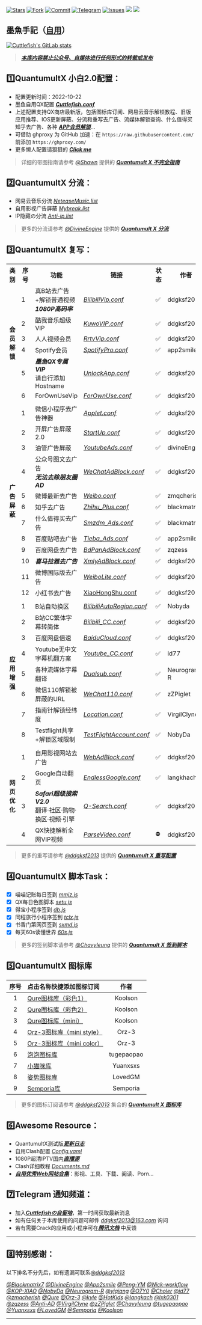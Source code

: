 [![Stars](https://img.shields.io/gitlab/stars/ddgksf2013/Cuttlefish?gitlab_url=https%3A%2F%2Fgitlab.com&style=social)](https://gitlab.com/ddgksf2013/Cuttlefish/-/starrers)
[![Fork](https://img.shields.io/gitlab/forks/ddgksf2013/Cuttlefish?gitlab_url=https%3A%2F%2Fgitlab.com%2F&style=social)](https://gitlab.com/ddgksf2013/Cuttlefish/-/forks)
[![Commit](https://img.shields.io/gitlab/last-commit/ddgksf2013/Cuttlefish?gitlab_url=https%3A%2F%2Fgitlab.com%2F)](https://gitlab.com/ddgksf2013/Cuttlefish/-/commits/master)
[![Telegram](https://img.shields.io/badge/Telegram-Channel-33A8E3)](https://t.me/ddgksf2021)
[![Issues](https://img.shields.io/gitlab/issues/open/ddgksf2013/Cuttlefish?gitlab_url=https%3A%2F%2Fgitlab.com%2F)](https://gitlab.com/ddgksf2013/Cuttlefish/-/issues)
[![](https://img.shields.io/gitlab/languages/count/ddgksf2013/Cuttlefish?gitlab_url=https%3A%2F%2Fgitlab.com%2F)](https://github.com/ddgksf2013)
[![](https://img.shields.io/badge/Author-%E5%A2%A8%E9%B1%BC%E6%89%8B%E8%AE%B0-brightgreen)](https://github.com/ddgksf2013)

## 墨魚手記（[自用](https://gitlab.com/ddgksf2013/Cuttlefish/-/blob/master/Rewrite/README.md "感谢赞助")）
[![Cuttlefish's GitLab stats](https://github-readme-stats.vercel.app/api?username=ddgksf2013&show_icons=true&count_private=true&theme=vue)](https://gitlab.com/ddgksf2013/Cuttlefish)


> [***本库内容禁止公众号、自媒体进行任何形式的转载或发布***](https://gitlab.com/ddgksf2013/Cuttlefish)

## 1️⃣QuantumultX 小白2.0配置： 
* 配置更新时间：2022-10-22</font>
* 墨鱼自用QX配置 [***Cuttlefish.conf***](https://gitlab.com/ddgksf2013/Cuttlefish/-/raw/master/Profile/QuantumultX.conf) 
* 上述配置支持QX商店最新版，包括图标库订阅、网易云音乐解锁教程、旧版应用推荐、IOS更新屏蔽、分流和重写去广告、流媒体解锁查询、什么值得买知乎去广告、各种 [***APP会员解锁***](https://gitlab.com/ddgksf2013/Cuttlefish/-/raw/master/Rewrite/UnlockApp.conf)...
* 可借助 ghproxy 为 GitHub 加速：在 ```https://raw.githubusercontent.com/``` 前添加 ```https://ghproxy.com/```
* 更多懒人配置请狠狠的 [***Click me***](https://gitlab.com/ddgksf2013/Cuttlefish/-/blob/master/Profile/README.md)
> 详细的带图指南请参考 [*@Shawn*](https://t.me/QuanX_API) 提供的 [***Quantumult X 不完全指南***](https://www.notion.so/Quantumult-X-1d32ddc6e61c4892ad2ec5ea47f00917#bb2dce7c01114955bbdbbd222f2a5fcf)

## 2️⃣QuantumultX 分流：
* 网易云音乐分流 [*NeteaseMusic.list*](https://gitlab.com/ddgksf2013/Cuttlefish/-/raw/master/Filter/NeteaseMusic.list)
* 自用影视广告屏蔽 [*Mybreak.list*](https://gitlab.com/ddgksf2013/Cuttlefish/-/raw/master/Filter/Mybreak.list)
* IP隐藏の分流 [*Anti-ip.list*](https://gitlab.com/ddgksf2013/Cuttlefish/-/raw/master/Filter/anti-ip-attribution.list)
> 更多的分流请参考 [*@DivineEngine*](https://github.com/DivineEngine) 提供的 [***Quantumult X 分流***](https://github.com/DivineEngine/Profiles/tree/master/Quantumult/Filter)

## 3️⃣QuantumultX 复写：
<table>
    <tr> <th> 类别 </th> <th> 序号 </th> <th> 功能 </th> <th> 链接 </th> <th> 状态 </th> <th> 作者 </th> </tr >
    <tr>
		<td rowspan="6"><strong>会员解锁</strong></td>
		<td > 1 </td> <td > 真B站去广告+解锁普通视频<br><strong><em>1080P高码率</em></strong> </td> <td ><a href="https://gitlab.com/ddgksf2013/Cuttlefish/-/raw/master/Rewrite/AdBlock/Bilibili.conf"><em>BilibiliVip.conf</em></a></td><td>✅</td><td>ddgksf2013</td>
    </tr>
	<tr>
		<td > 2 </td> <td > 酷我音乐超级VIP </td> <td ><a href="https://gitlab.com/ddgksf2013/Cuttlefish/-/raw/master/Rewrite/UnlockVip/Kuwo.conf"><em>KuwoVIP.conf</em></a></td><td>✅</td><td>ddgksf2013</td>
    </tr>	
	<tr>
		<td > 3 </td> <td > 人人视频会员 </td> <td ><a href="https://gitlab.com/ddgksf2013/Cuttlefish/-/raw/master/Rewrite/UnlockVip/Rrtv.conf"><em>RrtvVip.conf</em></a></td><td>✅</td><td>ddgksf2013</td>
    </tr>
	<tr>
		<td > 4 </td> <td > Spotify会员 </td> <td ><a href="https://gitlab.com/ddgksf2013/Cuttlefish/-/raw/master/Rewrite/UnlockVip/Spotify.conf"><em>SpotifyPro.conf</em></a></td><td>✅</td><td>app2smile</td>
    </tr>
	<tr>
		<td > 5 </td> <td > <strong><em>墨鱼QX专属VIP</em></strong><br>请自行添加Hostname </td> <td ><a href="https://gitlab.com/ddgksf2013/Cuttlefish/-/raw/master/Rewrite/UnlockApp.conf"><em>UnlockApp.conf</em></a></td><td>✅</td><td>ddgksf2013</td>
    </tr>
	<tr>
		<td > 6 </td> <td > ForOwnUseVip </td> <td ><a href="https://gitlab.com/ddgksf2013/Cuttlefish/-/raw/master/Rewrite/ForOwnUse.conf"><em>ForOwnUse.conf</em></a></td><td>✅</td><td>ddgksf2013</td>
    </tr>
	<tr>
		<td colspan="5">  </td>
    </tr>
    <tr>
		<td rowspan="12"><strong>广告屏蔽</strong></td>
		<td > 1 </td> <td > 微信小程序去广告神器 </td> <td ><a href="https://gitlab.com/ddgksf2013/Cuttlefish/-/raw/master/Rewrite/AdBlock/Applet.conf"><em>Applet.conf</em></a></td><td>✅</td><td>ddgksf2013</td>
    </tr>
    <tr>
		<td > 2 </td> <td > 开屏广告屏蔽2.0 </td> <td ><a href="https://gitlab.com/ddgksf2013/Cuttlefish/-/raw/master/Rewrite/AdBlock/StartUp.conf"><em>StartUp.conf</em></a></td><td>✅</td><td>ddgksf2013</td>
    </tr>
    <tr>
		<td > 3 </td> <td > 油管广告屏蔽 </td> <td ><a href="https://gitlab.com/ddgksf2013/Cuttlefish/-/raw/master/Rewrite/AdBlock/YoutubeAds.conf"><em>YoutubeAds.conf</em></a></td><td>✅</td><td>divineEngine</td>  
    </tr>
	<tr>
		<td > 4 </td> <td > 公众号图文去广告<br><strong><em>无法去除朋友圈AD</strong></em> </td> <td ><a href="https://gitlab.com/ddgksf2013/Cuttlefish/-/raw/master/Rewrite/AdBlock/WeChat.conf"><em>WeChatAdBlock.conf</em></a></td><td>✅</td><td>ddgksf2013</td>
    </tr>
	<tr>
		<td > 5 </td> <td > 微博最新去广告 </td> <td ><a href="https://github.com/zmqcherish/proxy-script/raw/main/weibo.conf"><em>Weibo.conf</em></a></td><td>✅</td><td>zmqcherish</td>  
    </tr>
	<tr>
		<td > 6 </td> <td > 知乎去广告 </td> <td ><a href="https://raw.githubusercontent.com/blackmatrix7/ios_rule_script/master/script/zhihu/zhihu_plus.qxrewrite"><em>Zhihu_Plus.conf</em></a></td><td>✅</td><td>blackmatrix7</td>  
    </tr>
	<tr>
		<td > 7 </td> <td > 什么值得买去广告 </td> <td ><a href="https://raw.githubusercontent.com/blackmatrix7/ios_rule_script/master/script/smzdm/smzdm_remove_ads.qxrewrite"><em>Smzdm_Ads.conf</em></a></td><td>✅</td><td>blackmatrix7</td>  
    </tr>
	<tr>
		<td > 8 </td> <td > 百度贴吧去广告 </td> <td ><a href="https://github.com/app2smile/rules/raw/master/module/tieba-qx.conf"><em>Tieba_Ads.conf</em></a></td><td>✅</td><td>app2smile</td>  
    </tr>
	<tr>
		<td > 9 </td> <td > 百度网盘去广告 </td> <td ><a href="https://raw.githubusercontent.com/zqzess/rule_for_quantumultX/master/QuantumultX/rewrite/MyRewrite.conf"><em>BdPanAdBlock.conf</em></a></td><td>✅</td><td>zqzess</td>  
    </tr>
		<tr>
		<td > 10 </td> <td > <strong><em>喜马拉雅去广告</strong></em> </td> <td ><a href="https://gitlab.com/ddgksf2013/Cuttlefish/-/raw/master/Rewrite/AdBlock/Ximalaya.conf"><em>XmlyAdBlock.conf</em></a></td><td>✅</td><td>ddgksf2013</td>  
    </tr>
	<tr>
		<td > 11 </td> <td > 微博国际版去广告</td> <td ><a href="https://gitlab.com/ddgksf2013/Cuttlefish/-/raw/master/Rewrite/AdBlock/WeiboLite.conf"><em>WeiboLite.conf</em></a></td><td>✅</td><td>ddgksf2013</td>  
    </tr>
	<tr>
		<td > 12 </td> <td > 小红书去广告</td> <td ><a href="https://gitlab.com/ddgksf2013/Cuttlefish/-/raw/master/Rewrite/AdBlock/XiaoHongShu.conf">XiaoHongShu.conf</a></td><td>✅</td><td>ddgksf2013</td>  
    </tr>
	<tr>
		<td colspan="5">  </td>
    </tr>
	<tr>
		<td rowspan="8"><strong>应用增强</strong></td>
		<td > 1 </td> <td > B站自动换区 </td> <td ><a href="https://gitlab.com/ddgksf2013/Cuttlefish/-/raw/master/Rewrite/Function/BilibiliAutoRegion.conf"><em>BilibiliAutoRegion.conf</em></a></td><td>✅</td><td>Nobyda</td>
    </tr>
	<tr>
		<td > 2 </td> <td > B站CC繁体字幕转简体 </td> <td ><a href="https://gitlab.com/ddgksf2013/Cuttlefish/-/raw/master/Rewrite/Function/Bilibili_CC.conf"><em>Bilibili_CC.conf</em></a></td><td>✅</td><td>ddgksf2013</td>
    </tr>
	<tr>
		<td > 3 </td> <td > 百度网盘倍速 </td> <td ><a href="https://gitlab.com/ddgksf2013/Cuttlefish/-/raw/master/Rewrite/UnlockVip/BaiduCloud.conf"><em>BaiduCloud.conf</em></a></td><td>✅</td><td>ddgksf2013</td>
    </tr>
	<tr>
		<td > 4 </td> <td > Youtube无中文字幕机翻方案 </td> <td ><a href="https://raw.githubusercontent.com/id77/QuantumultX/master/rewrite/Youtube_CC.conf#out=Hant"><em>Youtube_CC.conf</em></a></td><td>✅</td><td>id77</td>
    </tr>
	<tr>
		<td > 5 </td> <td > 各种流媒体字幕翻译 </td> <td ><a href="https://raw.githubusercontent.com/Neurogram-R/Quantumult-X/main/snippet/Dualsub.snippet"><em>Dualsub.conf</em></a></td><td>✅</td><td>Neurogram-R</td>
    </tr>
	<tr>
		<td > 6 </td> <td > 微信110解锁被屏蔽的URL </td> <td ><a href="https://github.com/zZPiglet/Task/raw/master/UnblockURLinWeChat.conf"><em>WeChat110.conf</em></a></td><td>✅</td><td>zZPiglet</td>
    </tr>
	<tr>
		<td > 7 </td> <td > 指南针解锁经纬度 </td> <td ><a href="https://raw.githubusercontent.com/VirgilClyne/iRingo/main/qxrewrite/Location.qxrewrite"><em>Location.conf</em></a></td><td>✅</td><td>VirgilClyne</td>
    </tr>
	<tr>
		<td > 8 </td> <td > Testflight共享+解锁区域限制 </td> <td ><a href="https://raw.githubusercontent.com/NobyDa/Script/master/TestFlight/TestFlightAccount.js"><em>TestFlightAccount.conf</em></a></td><td>✅</td><td>NobyDa</td>
    </tr>
	<tr>
		<td colspan="5">  </td>
    </tr>
	<tr>
		<td rowspan="4"><strong>网页优化</strong></td>
		<td > 1 </td> <td > 自用影视网站去广告 </td> <td ><a href="https://gitlab.com/ddgksf2013/Cuttlefish/-/raw/master/Html/WebAdBlock.conf"><em>WebAdBlock.conf</em></a></td><td>✅</td><td>ddgksf2013</td>
    </tr>
	<tr>
		<td > 2 </td> <td > Google自动翻页 </td> <td ><a href="https://gitlab.com/ddgksf2013/Cuttlefish/-/raw/master/Rewrite/Function/EndlessGoogle.conf"><em>EndlessGoogle.conf</em></a></td><td>✅</td><td>langkhach</td>
    </tr>
	<tr>
		<td > 3 </td> <td > <strong><em>Safari超级搜索V2.0</em></strong><br>翻译·社区·购物·换区·视频·引擎  </td> <td ><a href="https://gitlab.com/ddgksf2013/Cuttlefish/-/raw/master/Rewrite/Function/Q-Search.conf"><em>Q-Search.conf</em></a></td><td>✅</td><td>ddgksf2013</td>
    </tr>
	<tr>
		<td > 4 </td> <td > QX快捷解析全网VIP视频 </td> <td ><a href="https://gitlab.com/ddgksf2013/Cuttlefish/-/raw/master/Rewrite/UnlockVip/ParseVideo.conf"><em>ParseVideo.conf</em></a></td><td>⛔️</td><td>ddgksf2013</td>
    </tr>
</table>

> 更多的重写请参考 [*@ddgksf2013*](https://gitlab.com/ddgksf2013) 提供的 [***Quantumult X 重写配置***](https://gitlab.com/ddgksf2013/Cuttlefish/-/tree/master/Rewrite)

## 4️⃣QuantumultX 脚本Task：
- [x] 喵喵记账每日签到 [*mmjz.js*](https://gitlab.com/ddgksf2013/Cuttlefish/-/raw/master/Script/mmjz.js)
- [x] QX每日色图脚本 [*setu.js*](https://gitlab.com/ddgksf2013/Cuttlefish/-/raw/master/Script/setu.js)
- [x] 得宝小程序签到 [*db.js*](https://gitlab.com/ddgksf2013/Cuttlefish/-/raw/master/Script/debao.js)
- [x] 同程旅行小程序签到 [*tclx.js*](https://gitlab.com/ddgksf2013/Cuttlefish/-/raw/master/Script/tclx.js)
- [x] 书香门第网页签到 [*sxmd.js*](https://gitlab.com/ddgksf2013/Cuttlefish/-/raw/master/Script/shuxiangmendi.js)
- [x] 每天60s读懂世界 [*60s.js*](https://gitlab.com/ddgksf2013/Cuttlefish/-/raw/master/Script/60s.js)
> 更多的签到脚本请参考 [*@Chavyleung*](https://github.com/chavyleung) 提供的 [***Quantumult X 签到脚本***](https://github.com/chavyleung/scripts/blob/master/QuantumultX_Remote_Task.conf)

## 5️⃣QuantumultX 图标库


| 序号 | 点击名称快捷添加图标订阅 | 作者 |
| :----: | :---- | :----: |
| 1  | [Qure图标库（彩色1）](https://quantumult.app/x/open-app/ui?module=gallery&type=icon&action=add&content=%5B%0A%20%20%20%20%22https%3A%2F%2Fgithub.com%2FKoolson%2FQure%2Fraw%2Fmaster%2FOther%2FQureColor-All.json%22%0A%5D) | Koolson |
| 2  | [Qure图标库（彩色2）](https://quantumult.app/x/open-app/ui?module=gallery&type=icon&action=add&content=%5B%0A%20%20%20%20%22https%3A%2F%2Fraw.githubusercontent.com%2FKoolson%2FQure%2Fmaster%2FOther%2FQureColor.json%22%0A%5D) | Koolson | 
| 3  | [Qure图标库（mini）](https://quantumult.app/x/open-app/ui?module=gallery&type=icon&action=add&content=%5B%0A%20%20%20%20%22https%3A%2F%2Fraw.githubusercontent.com%2FKoolson%2FQure%2Fmaster%2FOther%2FQuremini.json%22%0A%5D) |  Koolson |
| 4  | [Orz-3图标库（mini style）](https://quantumult.app/x/open-app/ui?module=gallery&type=icon&action=add&content=%5B%0A%20%20%20%20%22https%3A%2F%2Fgithub.com%2FOrz-3%2Fmini%2Fraw%2Fmaster%2Fmini.json%22%0A%5D) | Orz-3 |
| 5  | [Orz-3图标库（mini color）](https://quantumult.app/x/open-app/ui?module=gallery&type=icon&action=add&content=%5B%0A%20%20%20%20%22https%3A%2F%2Fraw.githubusercontent.com%2FOrz-3%2Fmini%2Fmaster%2FminiColor.json%22%0A%5D) | Orz-3 |
| 6  | [泡泡图标库 ](https://quantumult.app/x/open-app/ui?module=gallery&type=icon&action=add&content=%5B%0A%20%20%20%20%22https%3A%2F%2Fraw.githubusercontent.com%2Ftugepaopao%2FImage-Storage%2Fmaster%2Fother%2FCute.json%22%0A%5D) | tugepaopao |
| 7 | [小猫咪库](https://quantumult.app/x/open-app/ui?module=gallery&type=icon&action=add&content=%5B%0A%20%20%20%20%22https%3A%2F%2Fraw.githubusercontent.com%2FYuanxsxs%2FQtumultX%2Fmaster%2FIcon%2FCatcat.json%22%0A%5D) | Yuanxsxs |
| 8 | [姿势图标库](https://quantumult.app/x/open-app/ui?module=gallery&type=icon&action=add&content=%5B%0A%20%20%20%20%22https%3A%2F%2Fraw.githubusercontent.com%2FLovedGM%2FQuantumult-X-TuBiao%2Fmain%2Fzishi-cs.json%22%0A%5D) | LovedGM | 
| 9 | [Semporia库 ](https://quantumult.app/x/open-app/ui?module=gallery&type=icon&action=add&content=%5B%0A%20%20%20%20%22https%3A%2F%2Fraw.githubusercontent.com%2FSemporia%2FHand-Painted-icon%2Fmaster%2FSemporia.json%22%0A%5D) | Semporia |

> 更多的图标订阅请参考 [*@ddgksf2013*](https://gitlab.com/ddgksf2013) 集合的 [***Quantumult X 图标库***](https://gitlab.com/ddgksf2013/Cuttlefish/-/blob/master/Icon/README.md)

## 6️⃣Awesome Resource：
* QuantumultX测试版[***更新日志***](https://gitlab.com/ddgksf2013/Cuttlefish/-/raw/master/Profile/QX_TestFlight_Update.log)
* 自用Clash配置 [*Config.yaml*](https://gitlab.com/ddgksf2013/Cuttlefish/-/raw/master/Profile/Config.yaml)
* 1080P超清IPTV国内[***直播源***](https://github.com/wonderfvvl/iptv-3/raw/master/国内.m3u)
* Clash详细教程 [*Documents.md*](https://docs.cfw.lbyczf.com/contents/quickstart.html)
* [***自用优秀Web网站合集***](https://gitlab.com/ddgksf2013/Cuttlefish/-/tree/master/Html)：影视、工具、下载、阅读、Porn...


## 7️⃣Telegram 通知频道：
* 加入[***Cuttlefishの自留地***](https://t.me/ddgksf2021)，第一时间获取最新消息
* 如有任何关于本库使用的问题可邮件 *ddgksf2013@163.com* 询问
* 若有需要Crack的应用或小程序可在[***腾讯文档***](https://docs.qq.com/sheet/DYmRTQXpVY0hNcGls?tab=BB08J2) 中反馈

---------------------------------------------------------------------------------------------------------------------------------------------------------------------------------

## 8️⃣特别感谢：

以下排名不分先后，如有遗漏可联系[*@ddgksf2013*](https://t.me/ddgksf2013)

[*@Blackmatrix7*](https://github.com/blackmatrix7/ios_rule_script) [*@DivineEngine*](https://github.com/DivineEngine) [*@App2smile*](https://github.com/app2smile/rules)  [*@Peng-YM*](https://github.com/Peng-YM) [*@Nick-workflow*](https://github.com/Nick-workflow) [*@KOP-XIAO*](https://github.com/KOP-XIAO) [*@NobyDa*](https://github.com/NobyDa) [*@Neurogram-R*](https://github.com/Neurogram-R) [*@yjqiang*](https://github.com/yjqiang) [*@O7Y0*](https://github.com/O7Y0) [*@Choler*](https://github.com/Choler) [*@id77*](https://github.com/id77) [*@zmqcherish*](https://github.com/zmqcherish) [*@Qure*](https://github.com/Koolson/Qure) [*@Orz-3*](https://github.com/Orz-3) [*@kyle*](https://github.com/Xirou) [*@HotKids*](https://github.com/hotKids) [*@langkach*](https://github.com/langkhach270389) [*@lxk0301*](https://github.com/lxk0301) [*@zqzess*](https://github.com/zqzess/rule_for_quantumultX) [*@Anti-AD*](https://github.com/privacy-protection-tools/anti-AD) [*@VirgilClyne*](https://github.com/VirgilClyne/iRingo#iringo) [*@zZPiglet*](https://github.com/zZPiglet/Task/tree/master) [*@Chavyleung*](https://github.com/chavyleung) [*@tugepaopao*](https://github.com/tugepaopao/Image-Storage) [*@Yuanxsxs*](https://github.com/Yuanxsxs) [*@LovedGM*](https://github.com/LovedGM/Quantumult-X-TuBiao) [*@Semporia*](https://github.com/Semporia) [*@Koolson*](https://github.com/Koolson)

---------------------------------------------------------------------------------------------------------------------------------------------------------------------------------
